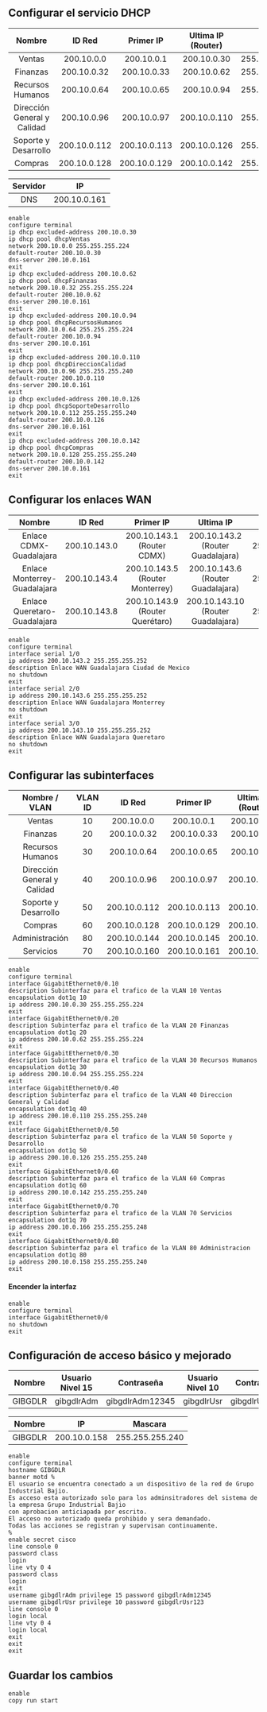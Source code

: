 ## Configurar el servicio DHCP
|           Nombre            |    ID Red    |  Primer IP   | Ultima IP (Router) |     Mascara     |
| :-------------------------: | :----------: | :----------: | :----------------: | :-------------: |
|           Ventas            |  200.10.0.0  |  200.10.0.1  |    200.10.0.30     | 255.255.255.224 |
|          Finanzas           | 200.10.0.32  | 200.10.0.33  |    200.10.0.62     | 255.255.255.224 |
|      Recursos Humanos       | 200.10.0.64  | 200.10.0.65  |    200.10.0.94     | 255.255.255.224 |
| Dirección General y Calidad | 200.10.0.96  | 200.10.0.97  |    200.10.0.110    | 255.255.255.240 |
|    Soporte y Desarrollo     | 200.10.0.112 | 200.10.0.113 |    200.10.0.126    | 255.255.255.240 |
|           Compras           | 200.10.0.128 | 200.10.0.129 |    200.10.0.142    | 255.255.255.240 |

| Servidor |      IP      |
| :------: | :----------: |
|   DNS    | 200.10.0.161 |

```
enable
configure terminal
ip dhcp excluded-address 200.10.0.30
ip dhcp pool dhcpVentas
network 200.10.0.0 255.255.255.224
default-router 200.10.0.30
dns-server 200.10.0.161
exit
ip dhcp excluded-address 200.10.0.62
ip dhcp pool dhcpFinanzas
network 200.10.0.32 255.255.255.224
default-router 200.10.0.62
dns-server 200.10.0.161
exit
ip dhcp excluded-address 200.10.0.94
ip dhcp pool dhcpRecursosHumanos
network 200.10.0.64 255.255.255.224
default-router 200.10.0.94
dns-server 200.10.0.161
exit
ip dhcp excluded-address 200.10.0.110
ip dhcp pool dhcpDireccionCalidad
network 200.10.0.96 255.255.255.240
default-router 200.10.0.110
dns-server 200.10.0.161
exit
ip dhcp excluded-address 200.10.0.126
ip dhcp pool dhcpSoporteDesarrollo
network 200.10.0.112 255.255.255.240
default-router 200.10.0.126
dns-server 200.10.0.161
exit
ip dhcp excluded-address 200.10.0.142
ip dhcp pool dhcpCompras
network 200.10.0.128 255.255.255.240
default-router 200.10.0.142
dns-server 200.10.0.161
exit
```
## Configurar los enlaces WAN
|            Nombre            |    ID Red    |             Primer IP              |               Ultima IP               |     Mascara     |
| :--------------------------: | :----------: | :--------------------------------: | :-----------------------------------: | :-------------: |
|   Enlace CDMX-Guadalajara    | 200.10.143.0 |   200.10.143.1<br>(Router CDMX)    | 200.10.143.2<br>(Router Guadalajara)  | 255.255.255.252 |
| Enlace Monterrey-Guadalajara | 200.10.143.4 | 200.10.143.5<br>(Router Monterrey) | 200.10.143.6<br>(Router Guadalajara)  | 255.255.255.252 |
| Enlace Queretaro-Guadalajara | 200.10.143.8 | 200.10.143.9<br>(Router Querétaro) | 200.10.143.10<br>(Router Guadalajara) | 255.255.255.252 |

```
enable
configure terminal
interface serial 1/0
ip address 200.10.143.2 255.255.255.252
description Enlace WAN Guadalajara Ciudad de Mexico
no shutdown
exit
interface serial 2/0
ip address 200.10.143.6 255.255.255.252
description Enlace WAN Guadalajara Monterrey
no shutdown
exit
interface serial 3/0
ip address 200.10.143.10 255.255.255.252
description Enlace WAN Guadalajara Queretaro
no shutdown
exit
```
## Configurar las subinterfaces

|        Nombre / VLAN        | VLAN ID |    ID Red    |  Primer IP   | Ultima IP (Router) |     Mascara     |
| :-------------------------: | :-----: | :----------: | :----------: | :----------------: | :-------------: |
|           Ventas            |   10    |  200.10.0.0  |  200.10.0.1  |    200.10.0.30     | 255.255.255.224 |
|          Finanzas           |   20    | 200.10.0.32  | 200.10.0.33  |    200.10.0.62     | 255.255.255.224 |
|      Recursos Humanos       |   30    | 200.10.0.64  | 200.10.0.65  |    200.10.0.94     | 255.255.255.224 |
| Dirección General y Calidad |   40    | 200.10.0.96  | 200.10.0.97  |    200.10.0.110    | 255.255.255.240 |
|    Soporte y Desarrollo     |   50    | 200.10.0.112 | 200.10.0.113 |    200.10.0.126    | 255.255.255.240 |
|           Compras           |   60    | 200.10.0.128 | 200.10.0.129 |    200.10.0.142    | 255.255.255.240 |
|       Administración        |   80    | 200.10.0.144 | 200.10.0.145 |    200.10.0.158    | 255.255.255.240 |
|          Servicios          |   70    | 200.10.0.160 | 200.10.0.161 |    200.10.0.166    | 255.255.255.248 |

```
enable
configure terminal
interface GigabitEthernet0/0.10
description Subinterfaz para el trafico de la VLAN 10 Ventas
encapsulation dot1q 10
ip address 200.10.0.30 255.255.255.224
exit
interface GigabitEthernet0/0.20
description Subinterfaz para el trafico de la VLAN 20 Finanzas
encapsulation dot1q 20
ip address 200.10.0.62 255.255.255.224
exit
interface GigabitEthernet0/0.30
description Subinterfaz para el trafico de la VLAN 30 Recursos Humanos
encapsulation dot1q 30
ip address 200.10.0.94 255.255.255.224
exit
interface GigabitEthernet0/0.40
description Subinterfaz para el trafico de la VLAN 40 Direccion General y Calidad
encapsulation dot1q 40
ip address 200.10.0.110 255.255.255.240
exit
interface GigabitEthernet0/0.50
description Subinterfaz para el trafico de la VLAN 50 Soporte y Desarrollo
encapsulation dot1q 50
ip address 200.10.0.126 255.255.255.240
exit
interface GigabitEthernet0/0.60
description Subinterfaz para el trafico de la VLAN 60 Compras
encapsulation dot1q 60
ip address 200.10.0.142 255.255.255.240
exit
interface GigabitEthernet0/0.70
description Subinterfaz para el trafico de la VLAN 70 Servicios
encapsulation dot1q 70
ip address 200.10.0.166 255.255.255.248
exit
interface GigabitEthernet0/0.80
description Subinterfaz para el trafico de la VLAN 80 Administracion
encapsulation dot1q 80
ip address 200.10.0.158 255.255.255.240
exit
```
#### Encender la interfaz

```
enable
configure terminal
interface GigabitEthernet0/0
no shutdown
exit
```
## Configuración de acceso básico y mejorado
| Nombre  | Usuario Nivel 15 |   Contraseña    | Usuario Nivel 10 |  Contraseña   |
| :-----: | :--------------: | :-------------: | :--------------: | :-----------: |
| GIBGDLR |    gibgdlrAdm    | gibgdlrAdm12345 |    gibgdlrUsr    | gibgdlrUsr123 |

| Nombre  |      IP      |     Mascara     |
| :-----: | :----------: | :-------------: |
| GIBGDLR | 200.10.0.158 | 255.255.255.240 |

```
enable
configure terminal
hostname GIBGDLR
banner motd %
El usuario se encuentra conectado a un dispositivo de la red de Grupo Industrial Bajio.
Es acceso esta autorizado solo para los adminsitradores del sistema de la empresa Grupo Industrial Bajio
con aprobacion anticiapada por escrito.
El acceso no autorizado queda prohibido y sera demandado.
Todas las acciones se registran y supervisan continuamente.
%
enable secret cisco
line console 0
password class
login
line vty 0 4
password class
login
exit
username gibgdlrAdm privilege 15 password gibgdlrAdm12345
username gibgdlrUsr privilege 10 password gibgdlrUsr123
line console 0
login local
line vty 0 4
login local
exit
exit
exit
```
## Guardar los cambios

```
enable
copy run start
```